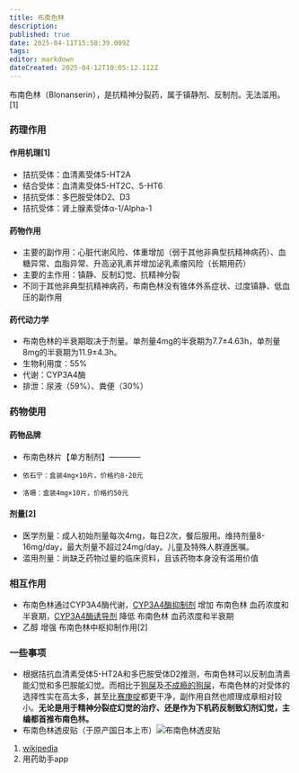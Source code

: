 ```yaml
---
title: 布南色林
description: 
published: true
date: 2025-04-11T15:58:39.009Z
tags: 
editor: markdown
dateCreated: 2025-04-12T10:05:12.112Z
---
```


布南色林（Blonanserin），是抗精神分裂药，属于镇静剂、反制剂。无法滥用。[1]
### 药理作用
#### 作用机理[1]
- 拮抗受体：血清素受体5-HT2A
- 结合受体：血清素受体5-HT2C、5-HT6
- 拮抗受体：多巴胺受体D2、D3
- 拮抗受体：肾上腺素受体α-1/Alpha-1
#### 药物作用
- 主要的副作用：心脏代谢风险、体重增加（弱于其他非典型抗精神病药）、血糖异常、血脂异常、升高泌乳素并增加泌乳素瘤风险（长期用药）
- 主要的主作用：镇静、反制幻觉、抗精神分裂
- 不同于其他非典型抗精神病药，布南色林没有锥体外系症状、过度镇静、低血压的副作用
#### 药代动力学
- 布南色林的半衰期取决于剂量。单剂量4mg的半衰期为7.7±4.63h，单剂量8mg的半衰期为11.9±4.3h。
- 生物利用度：55%
- 代谢：CYP3A4酶
- 排泄：尿液（59%）、粪便（30%）
### 药物使用
#### 药物品牌
- 布南色林片【单方制剂】————
-     依石宁：盒装4mg×10片，价格约8-20元
-     洛珊：盒装4mg×10片，价格约50元
#### 剂量[2]
- 医学剂量：成人初始剂量每次4mg，每日2次，餐后服用。维持剂量8-16mg/day，最大剂量不超过24mg/day。儿童及特殊人群遵医嘱。
- 滥用剂量：尚缺乏药物过量的临床资料，且该药物本身没有滥用价值
### 相互作用
- 布南色林通过CYP3A4酶代谢，[CYP3A4酶抑制剂](/DXM/#CYP3A4%E6%8A%91%E5%88%B6%E5%89%82) 增加 布南色林 血药浓度和半衰期，[CYP3A4酶诱导剂](/DXM/#CYP3A4%E8%AF%B1%E5%AF%BC%E5%89%82) 降低 布南色林 血药浓度和半衰期
- 乙醇 增强 布南色林中枢抑制作用[2]
### 一些事项
- 根据拮抗血清素受体5-HT2A和多巴胺受体D2推测，布南色林可以反制血清素能幻觉和多巴胺能幻觉。而相比于[狗屎](/drugs/喹硫平.md)及[不成瘾的狗屎](/drugs/氯丙嗪.md)，布南色林的对受体的选择性实在高太多，甚至比[赛庚啶](/drugs/赛庚啶.md)都更干净，副作用自然也顺理成章相对较小。**无论是用于精神分裂症幻觉的治疗、还是作为下机药反制致幻剂幻觉，主编都首推布南色林。**
- 布南色林透皮贴（于原产国日本上市）![布南色林透皮贴](./imgs/布南色林透皮贴.jpg)

1.  [wikipedia](https://en.wikipedia.org/wiki/Blonanserin)
2.  用药助手app

